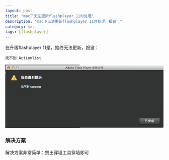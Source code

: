 ```yaml
---
layout: post
title: "mac下无法更新flashplayer 11时处理"
description: "mac下无法更新flashplayer 11时处理，报错："
category: mac
tags: [flashplayer]
---
```


在升级flashplayer 11是，始终无法更新，报错：
    
    找不到 Actionlist
    
![找不到 Actionlist](/img/articles/flashplayer-error.png)

### 解决方案

解决方案非常简单：祭出穿墙工具穿墙即可